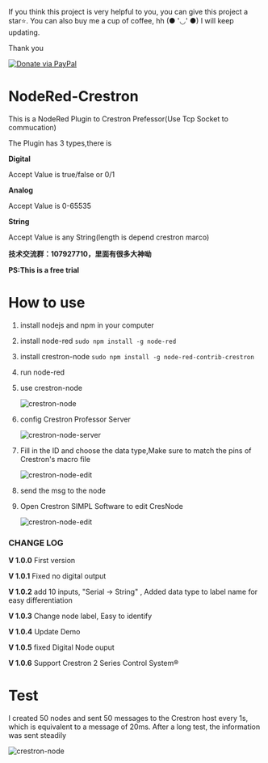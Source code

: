 If you think this project is very helpful to you, you can give this project a star⭐. You can also buy me a cup of coffee, hh (● '◡' ●)
I will keep updating.

Thank you

[![Donate via PayPal](https://img.shields.io/badge/Donate-PayPal-blue.svg?style=flat-square)](https://paypal.me/songzh96?locale.x=zh_XC)
# NodeRed-Crestron
This is a NodeRed Plugin to Crestron Prefessor(Use Tcp Socket to commucation)

The Plugin has 3 types,there is

**Digital**

Accept Value is true/false or 0/1

**Analog**

Accept Value is 0-65535

**String**

Accept Value is any String(length is depend crestron marco)

**技术交流群：107927710，里面有很多大神呦**

**PS:This is a free trial**

# How to use
1. install nodejs and npm in your computer
2. install node-red `sudo npm install -g node-red`
3. install crestron-node `sudo npm install -g node-red-contrib-crestron`
4. run node-red
5. use crestron-node

   ![crestron-node](images/crestron-node.png)
6. config Crestron Professor Server 

   ![crestron-node-server](images/server.png)
7. Fill in the ID and choose the data type,Make sure to match the pins of Crestron's macro file
   
   ![crestron-node-edit](images/edit.png)
8. send the msg to the node
9. Open Crestron SIMPL Software to edit CresNode 
   
   ![crestron-node-edit](images/simpl.png)


### CHANGE LOG
**V 1.0.0** First version

**V 1.0.1** Fixed no digital output

**V 1.0.2** add 10 inputs, "Serial -> String" , Added data type to label name for easy differentiation

**V 1.0.3** Change node label, Easy to identify

**V 1.0.4** Update Demo

**V 1.0.5** fixed Digital Node ouput

**V 1.0.6** Support Crestron 2 Series Control System®

# Test
I created 50 nodes and sent 50 messages to the Crestron host every 1s, 
which is equivalent to a message of 20ms. After a long test, the information was sent steadily

   ![crestron-node](images/node-test.png)

